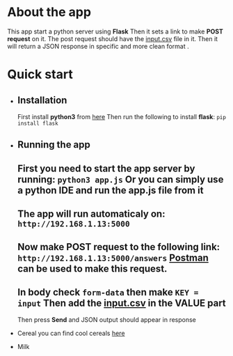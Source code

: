 
# About the app

This app start a python server using **Flask** Then it sets a link to make **POST request** on it.
The post request should have the [input.csv](/input.csv) file in it.
Then it will return a JSON response in specific and more clean format .

# Quick start 
- ## Installation
    First install **python3** from [here](https://www.python.org/downloads/)
   Then run the following to install **flask**:
    `pip install flask`

- ## Running the app
   First you need to start the app server by running:
    `python3 app.js`
    Or you can simply use a python IDE and run the app.js file from it
    ---
   The app will run automaticaly on: 
   `http://192.168.1.13:5000`
    ---
   Now make POST request to the following link:
    `http://192.168.1.13:5000/answers`
    [Postman](https://www.postman.com/) can be used to make this request.
    ---
    In body check `form-data` then make `KEY = input`
    Then add the [input.csv](https://github.com/KhaledEmad7/Almentor_task1/blob/main/input.csv) in the **VALUE** part
    ---
    Then press **Send** and JSON output should appear in response


- Cereal you can find cool cereals [here](www.example.com/coolcereals)
- Milk
